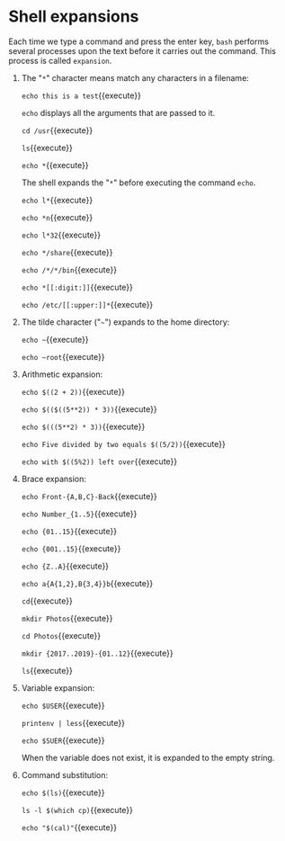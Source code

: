 # Shell expansions
   
Each time we type a command and press the enter key, `bash` performs
several processes upon the text before it carries out the command.
This process is called `expansion`.

1. The "`*`" character means match any characters in a filename:

   `echo this is a test`{{execute}}
   
   `echo` displays all the arguments that are passed to it.
   
   `cd /usr`{{execute}}
   
   `ls`{{execute}}
   
   `echo *`{{execute}}

   The shell expands the "`*`" before executing the command `echo`.

   `echo l*`{{execute}}
   
   `echo *n`{{execute}}
   
   `echo l*32`{{execute}}
   
   `echo */share`{{execute}}
   
   `echo /*/*/bin`{{execute}}
   
   `echo *[[:digit:]]`{{execute}}
   
   `echo /etc/[[:upper:]]*`{{execute}}

2. The tilde character ("`~`") expands to the home directory:

   `echo ~`{{execute}}
   
   `echo ~root`{{execute}}
   
3. Arithmetic expansion:

   `echo $((2 + 2))`{{execute}}
   
   `echo $(($((5**2)) * 3))`{{execute}}
   
   `echo $(((5**2) * 3))`{{execute}}

   `echo Five divided by two equals $((5/2))`{{execute}}
   
   `echo with $((5%2)) left over`{{execute}}

4. Brace expansion:

   `echo Front-{A,B,C}-Back`{{execute}}
   
   `echo Number_{1..5}`{{execute}}
   
   `echo {01..15}`{{execute}}
   
   `echo {001..15}`{{execute}}
   
   `echo {Z..A}`{{execute}}
   
   `echo a{A{1,2},B{3,4}}b`{{execute}}
   
   `cd`{{execute}}
   
   `mkdir Photos`{{execute}}
   
   `cd Photos`{{execute}}
   
   `mkdir {2017..2019}-{01..12}`{{execute}}
   
   `ls`{{execute}}
   
5. Variable expansion:

   `echo $USER`{{execute}}
   
   `printenv | less`{{execute}}
   
   `echo $SUER`{{execute}}
   
   When the variable does not exist, it is expanded to the empty
   string.
   
6. Command substitution:

   `echo $(ls)`{{execute}}
   
   `ls -l $(which cp)`{{execute}}

   `echo "$(cal)"`{{execute}}

